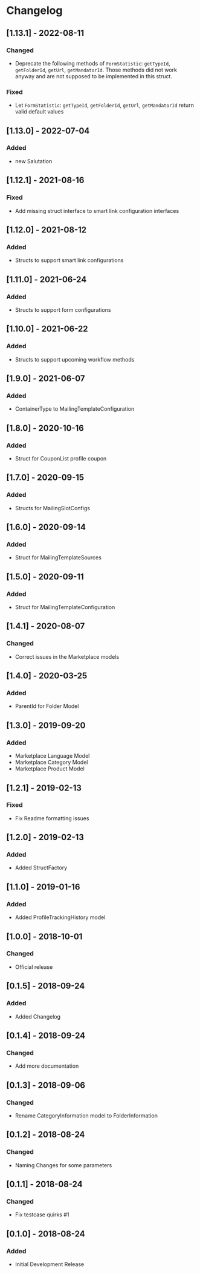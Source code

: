 # Changelog

## [1.13.1] - 2022-08-11
### Changed
- Deprecate the following methods of `FormStatistic`: `getTypeId`,
  `getFolderId`, `getUrl`, `getMandatorId`. Those methods did not work anyway
  and are not supposed to be implemented in this struct.

### Fixed
- Let `FormStatistic`: `getTypeId`,  `getFolderId`, `getUrl`, `getMandatorId`
  return valid default values

## [1.13.0] - 2022-07-04
### Added
- new Salutation

## [1.12.1] - 2021-08-16
### Fixed
- Add missing struct interface to smart link configuration interfaces

## [1.12.0] - 2021-08-12
### Added
- Structs to support smart link configurations

## [1.11.0] - 2021-06-24
### Added
- Structs to support form configurations

## [1.10.0] - 2021-06-22
### Added
- Structs to support upcoming workflow methods

## [1.9.0] - 2021-06-07
### Added
- ContainerType to MailingTemplateConfiguration

## [1.8.0] - 2020-10-16
### Added
- Struct for CouponList profile coupon

## [1.7.0] - 2020-09-15
### Added
- Structs for MailingSlotConfigs

## [1.6.0] - 2020-09-14
### Added
- Struct for MailingTemplateSources

## [1.5.0] - 2020-09-11
### Added
- Struct for MailingTemplateConfiguration

## [1.4.1] - 2020-08-07
### Changed
- Correct issues in the Marketplace models

## [1.4.0] - 2020-03-25
### Added
- ParentId for Folder Model

## [1.3.0] - 2019-09-20
### Added
- Marketplace Language Model
- Marketplace Category Model
- Marketplace Product Model

## [1.2.1] - 2019-02-13
### Fixed
- Fix Readme formatting issues

## [1.2.0] - 2019-02-13
### Added
- Added StructFactory

## [1.1.0] - 2019-01-16
### Added
- Added ProfileTrackingHistory model

## [1.0.0] - 2018-10-01
### Changed
- Official release

## [0.1.5] - 2018-09-24
### Added
- Added Changelog

## [0.1.4] - 2018-09-24
### Changed
- Add more documentation

## [0.1.3] - 2018-09-06
### Changed
- Rename CategoryInformation model to FolderInformation

## [0.1.2] - 2018-08-24
### Changed
- Naming Changes for some parameters

## [0.1.1] - 2018-08-24
### Changed
- Fix testcase quirks #1

## [0.1.0] - 2018-08-24
### Added
- Initial Development Release
